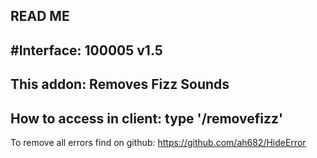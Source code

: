 READ ME
------------------
#Interface: 100005
v1.5
------------------
This addon:
Removes Fizz Sounds
------------------
How to access in client:
type '/removefizz'
------------------
To remove all errors find on github: https://github.com/ah682/HideError
